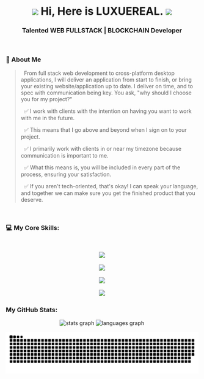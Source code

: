 
<h1 align="center"><img src="https://media.giphy.com/media/hvRJCLFzcasrR4ia7z/giphy.gif" width="35">&nbsp;Hi, Here is LUXUEREAL.&nbsp;<img src="https://media.giphy.com/media/hvRJCLFzcasrR4ia7z/giphy.gif" width="35"></h1>

<h3 align="center">Talented <b>WEB FULLSTACK</b> | <b>BLOCKCHAIN</b>   Developer</h3>

<br>

### 👨 About Me

>&nbsp;&nbsp;From full stack web development to cross-platform desktop applications, I will deliver an application from start to finish, or bring your existing website/application up to date. I deliver on time, and to spec with communication being key. You ask, "why should I choose you for my project?" 
>
>&nbsp;&nbsp;✅ I work with clients with the intention on having you want to work with me in the future. 
>
>&nbsp;&nbsp;✅ This means that I go above and beyond when I sign on to your project. 
>
>&nbsp;&nbsp;✅ I primarily work with clients in or near my timezone because communication is important to me. 
>
>&nbsp;&nbsp;✅ What this means is, you will be included in every part of the process, ensuring your satisfaction. 
>
>&nbsp;&nbsp;✅ If you aren't tech-oriented, that's okay! I can speak your language, and together we can make sure you get the finished product that you deserve.

<br>

### 💻 My Core Skills:

<br>

<p align="center">
  <a href="https://skillicons.dev">
    <img src="https://skillicons.dev/icons?i=,,,,,nodejs,express,laravel,spring,dotnet,go,py,rust,,,,,&theme=light&perline=20" />
  </a>
</p>

<p align="center">
  <a href="https://skillicons.dev">
    <img src="https://skillicons.dev/icons?i=,,,,,,sequelize,mysql,mongo,firebase,apollo,redis,,,,,,&theme=light&perline=20" />
  </a>
</p>

<p align="center">
  <a href="https://skillicons.dev">
    <img src="https://skillicons.dev/icons?i=,,,,,next,react,vue,angular,electron,typescript,tailwind,threejs,,,,,&theme=light&perline=20" />
  </a>
</p>

<p align="center">
  <a href="https://skillicons.dev">
    <img src="https://skillicons.dev/icons?i=,,,,,,gcp,azure,aws,docker,kubernetes,github,,,,,,&theme=light&perline=20" />
  </a>
</p>


### My GitHub Stats:

<div align="center">
  <img src="https://github-readme-stats.vercel.app/api?username=luxuereal&hide_title=true&hide_rank=false&show_icons=true&include_all_commits=true&count_private=true&disable_animations=false&theme=github_dark&locale=en&hide_border=true" height="150" alt="stats graph"  />
  <img src="https://github-readme-stats.vercel.app/api/top-langs?username=luxuereal&locale=en&hide_title=false&layout=compact&card_width=232&langs_count=5&theme=github_dark&hide_border=true" height="150" alt="languages graph"  />
</div>


<p align="center">
  <img  src="https://raw.githubusercontent.com/Elanza-48/Elanza-48/main/resources/img/github-contribution-grid-snake.svg"
    alt="example" />
</p>
